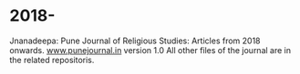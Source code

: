 # 2018-
Jnanadeepa: Pune Journal of Religious Studies: Articles from 2018 onwards. www.punejournal.in version 1.0 All other files of the journal are in the related repositoris.
